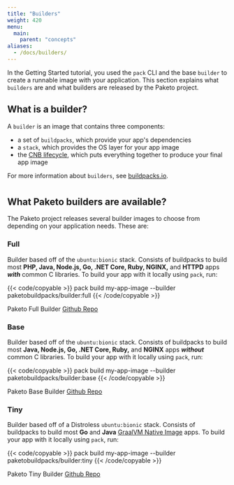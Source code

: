 ```yaml
---
title: "Builders"
weight: 420
menu:
  main:
    parent: "concepts"
aliases:
  - /docs/builders/
---
```


In the Getting Started tutorial, you used the `pack` CLI and the base `builder` to create a runnable image with your application. This section explains what `builders` are and what builders are released by the Paketo project.


## What is a builder?
A `builder` is an image that contains three components:
* a set of `buildpacks`, which provide your app's dependencies
* a `stack`, which provides the OS layer for your app image
* the [CNB lifecycle](https://buildpacks.io/docs/concepts/components/lifecycle/), which puts everything together to produce your final app image


For more information about `builders`, see [buildpacks.io](https://buildpacks.io/docs/concepts/components/builder/).

#
## What Paketo builders are available?
The Paketo project releases several builder images to choose from depending on your application needs. These are:

### Full
Builder based off of the `ubuntu:bionic` stack. Consists of buildpacks to build most **PHP, Java, Node.js, Go, .NET Core, Ruby, NGINX,** and **HTTPD** apps _**with**_ common C libraries. To build your app with it locally using `pack`, run:

{{< code/copyable >}}
pack build my-app-image --builder paketobuildpacks/builder:full
{{< /code/copyable >}}

Paketo Full Builder [Github Repo](https://github.com/paketo-buildpacks/full-builder)

### Base
Builder based off of the `ubuntu:bionic` stack. Consists of buildpacks to build most **Java, Node.js, Go, .NET Core, Ruby,** and **NGINX** apps _**without**_ common C libraries. To build your app with it locally using `pack`, run:

{{< code/copyable >}}
pack build my-app-image --builder paketobuildpacks/builder:base
{{< /code/copyable >}}

Paketo Base Builder [Github Repo](https://github.com/paketo-buildpacks/base-builder)

### Tiny
Builder based off of a Distroless `ubuntu:bionic` stack. Consists of buildpacks to build most **Go** and **Java** [GraalVM Native Image](https://www.graalvm.org/reference-manual/native-image/) apps. To build your app with it locally using `pack`, run:

{{< code/copyable >}}
pack build my-app-image --builder paketobuildpacks/builder:tiny
{{< /code/copyable >}}

Paketo Tiny Builder [Github Repo](https://github.com/paketo-buildpacks/tiny-builder)
